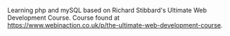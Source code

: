 Learning php and mySQL based on Richard Stibbard's Ultimate Web Development Course. Course found at https://www.webinaction.co.uk/p/the-ultimate-web-development-course.
